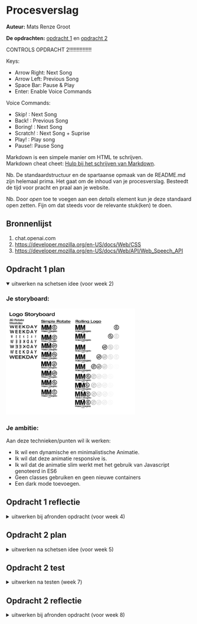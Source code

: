 # Procesverslag
**Auteur:** Mats Renze Groot

**De opdrachten:** [opdracht 1](opdracht1/index.html) en [opdracht 2](opdracht2/index.html)


CONTROLS OPDRACHT 2!!!!!!!!!!!!!!!

Keys:
- Arrow Right: Next Song
- Arrow Left: Previous Song
- Space Bar: Pause & Play
- Enter: Enable Voice Commands

Voice Commands:
- Skip! : Next Song
- Back! : Previous Song
- Boring! : Next Song
- Scratch! : Next Song + Suprise
- Play! : Play song
- Pause!: Pause Song


Markdown is een simpele manier om HTML te schrijven.  
Markdown cheat cheet: [Hulp bij het schrijven van Markdown](https://github.com/adam-p/markdown-here/wiki/Markdown-Cheatsheet).

Nb. De standaardstructuur en de spartaanse opmaak van de README.md zijn helemaal prima. Het gaat om de inhoud van je procesverslag. Besteedt de tijd voor pracht en praal aan je website.

Nb. Door *open* toe te voegen aan een *details* element kun je deze standaard open zetten. Fijn om dat steeds voor de relevante stuk(ken) te doen.



## Bronnenlijst
  1. chat.openai.com
  2. https://developer.mozilla.org/en-US/docs/Web/CSS
  3. https://developer.mozilla.org/en-US/docs/Web/API/Web_Speech_API



## Opdracht 1 plan

<details open>
  <summary>uitwerken na schetsen idee (voor week 2)</summary>


  ### Je storyboard:
  <img src="readme-images/Logo Storyboard.png" width="350px" alt="storyboard voor opdracht 1">


  ### Je ambitie: 
  Aan deze technieken/punten wil ik werken:
  - Ik wil een dynamische en minimalistische Animatie.
  - Ik wil dat deze animatie responsive is.
  - Ik wil dat de animatie slim werkt met het gebruik van Javascript genoteerd in ES6
  - Geen classes gebruiken en geen nieuwe containers
  - Een dark mode toevoegen.
 
</details>



## Opdracht 1 reflectie

<details>
  <summary>uitwerken bij afronden opdracht (voor week 4)</summary>


  ### Je uitkomst - karakteristiek screenshot(s):
  <div style="display:flex; justify-content:space-between; box-shadow: 2px 2px 4px #ffffff;">
  <img src="readme-images/SS-FvD-LightMode.png" width="375px" alt="uitomst opdracht 1">
 <img src="readme-images/SS-Fvd-DarkMode.png" width="375px" alt="uitomst opdracht 1">
  </div>
  
  ### Dit ging goed/Heb ik geleerd: 
  Korte omschrijving met plaatje(s)
  
  Op de regel met Maison Margiela zit een scroll animatie. De grenzen van deze animatie worden bepaald door een overflow. Ik had deze overflow eerst op de parent container staan, de h1, maar dit had helaas ook invloed op de animatie van het cijfertje. Die verdween namelijk, omdat deze buiten de breedte en in een latere iteratie de hoogte van de container bewoog tijdens zijn animatie. Ik heb dit gelukkig kunnen oplossen door middel van Javascript. Ik heb namelijk gebruik gemaakt van een combinatie van de Animationend eventlistener, een SetTimeout en een beetje DOM manipulatie om ervoor te zorgen dat de scroll animatie en de overflow die daar bij hoort pas afspelen nadat de animatie van het cijfertje eindigt.
  <br>

  <img src="readme-images/SS-FvD-JS.png" width="375px" alt="Javascript Screenshot">


  ### Dit was lastig/Is niet gelukt:
  <br>
  Het gebruik van keyframes was eerst nog erg onintuitief voor mij, omdat je werkt met een een begin en eindresultaat gekoppeld aan bepaalde waarde in procenten. Alles tussen deze specifieke punten wordt automatisch geanimeerd, waardoor het voor mij soms nog wat verwarrend was. Ook was het gebruiken van meerdere transforms soms moeilijk omdat deze dan verkeerd genoteerd had in mijn CSS. Gelukkig heb ik dit later onder de knie gekregen.\
  
  
  
  </details>
 

## Opdracht 2 plan

<details>
  <summary>uitwerken na schetsen idee (voor week 5)</summary>


  ### Je ontwerp:
  <img src="readme-images/Revolve _ Iphone _ Menu Open.png" width="190px" alt="ontwerp opdracht 2">

  <img src="readme-images/Revolve _ Iphone _ Menu Closed.png" width="190px" alt="ontwerp opdracht 2">
  
<img src="readme-images/Revolve _ Laptop _ Menu-1.png" width="420px" alt="ontwerp opdracht 2">

  ### Je ambitie: 
  Aan deze technieken/punten wil ik werken:
  - Ik wil Meerder files kunnen opslaan en oproepen gebaseerd op user input.
  - Ik wil dat ik animaties af kan laten spelen als feedback.
  - Ik wil dat Kan kiezen welke nummer hij af wilt spelen.
  - meerdere vormen van interactie.
  - ...
</details>



## Opdracht 2 test

<details>
  <summary>uitwerken na testen (week 7)</summary>

  Neem minimaal 5 bevindingen op:



  ### Bevinding 1:


Responsivess op grotere Iphones (12 pro max >) laat de laptop layout zien ook als het scherm rechtop staat.

  #### oplossing:

Ik heb het minimum break point verhoogd van 400px naar 450px. 

  ### Bevinding 2:

  Voice commands zorgde voor veel crashes en performance issues op IOS devices. 

  #### oplossing:

  Ik heb de functie van de Voice Control functionaliteit nu in een keydown functie gezet. Deze functionaliteit is nu dus alleen beschikbaar op desktop 
  devices. De gebruiker moet nu op de enter knop drukken om Voice control (tijdelijk) aan te zetten. Ik heb er ook voor gekozen om het tijdelijke aspect te
  behouden om de VoiceRecognition anders te veel perfomance vraagt.


  ### Bevinding 3:

Het werkent maken van de skip forward and skip backward buttons.

  #### oplossing:

  Ik heb alle tracks in de array een specifieke waarde gegeven op basis van de numerieke volgorde waarin zij staan. 

Met gebruik van if else statements wordt er met javascript gekeken naar de waarde van de huidige track en op basis van user input wordt er dan +1 toegevoegd aan de track value. Dit gebeurd als de gebruiker op de skipForward button drukt. Deze hogere waarde staat dan gelijk aan de volgende track en deze wordt dan afgespeeld. Hetzelfde principe werkt ook voor de skipBackward, maar inplaats van + 1 doen we - 1.

 ### Bevinding 4:

 Display:grid voor responsiveness gebruiken.

  #### oplossing:

Ik had veel moeite met het overzetten van de layout naar de desktop versie van het ontwerp, ik gebruikte eerst eigenlijk alleen maar flexbox, maar na wat hulp 
van Sanne is mijn gridhaat nu volledig verdwenen. Met grid heb ik mijn pagina in vier secties verdeeld en op basis van de grootte van de viewport heeft elke sectie een aangegeven plek op het grid. Dit heeft gezorg voor een veel netter ontwerp en logischere CSS.

 ### Bevinding 5:

Specifity van CSS Selectoren verbeteren, omdat deze vaak door een eerdere selectoren werden overruled.

#### oplossing:

Ik ben naar Sanne toegestapt om te vragen hoe ik dit probleem moet oplossen ik heb met name geleerd over de de direct parent selector ">" en dat je een class kan combineren met een section:nth-of-type(n) of dergelijke om zo een krachtigere selector te hebben.
  
</details>



## Opdracht 2 reflectie

<details>
  <summary>uitwerken bij afronden opdracht (voor week 8)</summary>

  ### Je uitkomst - karakteristiek screenshot(s):
  <img src="readme-images/Menu_closed_Iphone.png" width="185px" alt="uitkomst opdracht 2">
<img src="readme-images/Menu_open_Iphone.png" width="185px" alt="top">
<img src="readme-images/Desktop_Full.png" width="375px" alt="top">

  ### Dit ging goed/Heb ik geleerd: 

<img src="readme-images/Desktop_Full.png" width="375px" alt="top">

- Het gebruik maken van grid voor positioning and responsiveness.
- Het Gebruik maken van een API voor voice recognition en controls
- If Else statements gebruiken om door een array te navigeren.
- Dom manipulatie op basis van items binnen een Array
- Inheritance van CSS selectoren
- Dom manipulatie voor user Feedback


  ### Dit was lastig/Is niet gelukt:

Het mogelijk maken van voice commands op mobile devices. De performance impact van VC was te groot en liet de website te vaak crashen 
om het er in te houden. Ik wou het nog mogelijk maken door gebruik te maken van de "DeviceMotionEvent" maar de kreeg ik helaas niet aan de praat.

<img src="readme-images/Menu_closed_Iphone.png" width="185px" alt="uitkomst opdracht 2">

</details>
